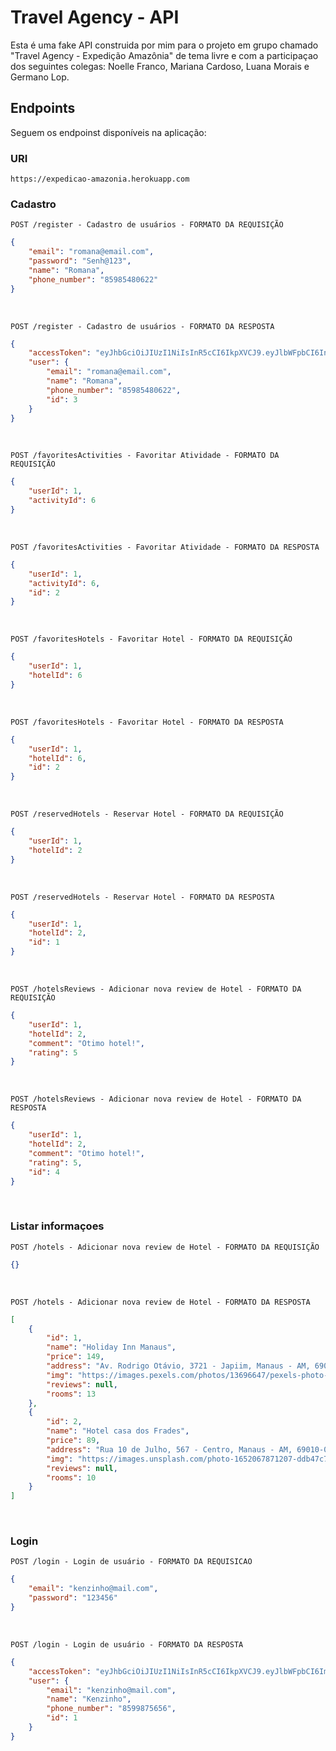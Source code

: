 # Travel Agency - API

Esta é uma fake API construida por mim para o projeto em grupo chamado "Travel Agency - Expedição Amazônia" de tema livre e com a participaçao dos seguintes colegas: Noelle Franco, Mariana Cardoso, Luana Morais e Germano Lop. 

## Endpoints

Seguem os endpoinst disponíveis na aplicação:

### URI

```https://expedicao-amazonia.herokuapp.com```

### Cadastro

```POST /register - Cadastro de usuários - FORMATO DA REQUISIÇÃO```<br/>

```json
{
	"email": "romana@email.com",
	"password": "Senh@123",
	"name": "Romana",
	"phone_number": "85985480622"
}
```
<br/>

```POST /register - Cadastro de usuários - FORMATO DA RESPOSTA```<br/>

```json
{
	"accessToken": "eyJhbGciOiJIUzI1NiIsInR5cCI6IkpXVCJ9.eyJlbWFpbCI6InJvbWFuYUBlbWFpbC5jb20iLCJpYXQiOjE2Nzc4OTIzODcsImV4cCI6MTY3Nzg5NTk4Nywic3ViIjoiMyJ9.ApXPdkmhKVikauaMyI4NyGepijT2H7rB8i3Ucr8vUQk",
	"user": {
		"email": "romana@email.com",
		"name": "Romana",
		"phone_number": "85985480622",
		"id": 3
	}
}
```

<br/>

```POST /favoritesActivities - Favoritar Atividade - FORMATO DA REQUISIÇÃO``` <br/>

```json
{
	"userId": 1,
	"activityId": 6
}
```

<br/>

```POST /favoritesActivities - Favoritar Atividade - FORMATO DA RESPOSTA``` <br/>

```json
{
	"userId": 1,
	"activityId": 6,
	"id": 2
}
```

<br/>

```POST /favoritesHotels - Favoritar Hotel - FORMATO DA REQUISIÇÃO``` <br/>

```json
{
	"userId": 1,
	"hotelId": 6
}
```

<br/>

```POST /favoritesHotels - Favoritar Hotel - FORMATO DA RESPOSTA``` <br/>

```json
{
	"userId": 1,
	"hotelId": 6,
	"id": 2
}
```

<br/>

```POST /reservedHotels - Reservar Hotel - FORMATO DA REQUISIÇÃO``` <br/>

```json
{
	"userId": 1,
	"hotelId": 2
}
```

<br/>

```POST /reservedHotels - Reservar Hotel - FORMATO DA RESPOSTA``` <br/>

```json
{
	"userId": 1,
	"hotelId": 2,
	"id": 1
}
```

<br/>

```POST /hotelsReviews - Adicionar nova review de Hotel - FORMATO DA REQUISIÇÃO``` <br/>

```json
{
	"userId": 1,
	"hotelId": 2,
	"comment": "Otimo hotel!",
	"rating": 5
}
```

<br/>

```POST /hotelsReviews - Adicionar nova review de Hotel - FORMATO DA RESPOSTA``` <br/>

```json
{
	"userId": 1,
	"hotelId": 2,
	"comment": "Otimo hotel!",
	"rating": 5,
	"id": 4
}
```

<br/>

### Listar informaçoes

```POST /hotels - Adicionar nova review de Hotel - FORMATO DA REQUISIÇÃO``` <br/>

```json
{}
```

<br/>

```POST /hotels - Adicionar nova review de Hotel - FORMATO DA RESPOSTA``` <br/>

```json
[
	{
		"id": 1,
		"name": "Holiday Inn Manaus",
		"price": 149,
		"address": "Av. Rodrigo Otávio, 3721 - Japiim, Manaus - AM, 69073-177, Brazil",
		"img": "https://images.pexels.com/photos/13696647/pexels-photo-13696647.jpeg?auto=compress&cs=tinysrgb&w=1260&h=750&dpr=1",
		"reviews": null,
		"rooms": 13
	},
	{
		"id": 2,
		"name": "Hotel casa dos Frades",
		"price": 89,
		"address": "Rua 10 de Julho, 567 - Centro, Manaus - AM, 69010-060, Brazil",
		"img": "https://images.unsplash.com/photo-1652067871207-ddb47c708633?ixlib=rb-4.0.3&ixid=MnwxMjA3fDB8MHxwaG90by1wYWdlfHx8fGVufDB8fHx8&auto=format&fit=crop&w=687&q=80",
		"reviews": null,
		"rooms": 10
	}
]
```

<br/>


### Login

```POST /login - Login de usuário - FORMATO DA REQUISICAO``` <br/>
```json
{
	"email": "kenzinho@mail.com",
	"password": "123456"
}
```
<br/>

```POST /login - Login de usuário - FORMATO DA RESPOSTA``` <br/>
```json
{
	"accessToken": "eyJhbGciOiJIUzI1NiIsInR5cCI6IkpXVCJ9.eyJlbWFpbCI6ImtlbnppbmhvQG1haWwuY29tIiwiaWF0IjoxNjc4NzA5MzYxLCJleHAiOjE2Nzg3MTI5NjEsInN1YiI6IjEifQ.GeScZse95q6oWcjtbMQ6QGk1EN1FIYBo9kIBOugrnhs",
	"user": {
		"email": "kenzinho@mail.com",
		"name": "Kenzinho",
		"phone_number": "8599875656",
		"id": 1
	}
}
```

